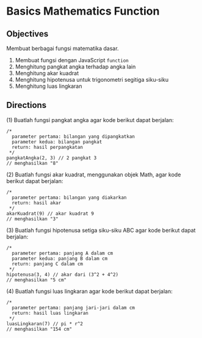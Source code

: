 # Basics Mathematics Function

## Objectives

Membuat berbagai fungsi matematika dasar.

1. Membuat fungsi dengan JavaScript `function`
2. Menghitung pangkat angka terhadap angka lain
3. Menghitung akar kuadrat
4. Menghitung hipotenusa untuk trigonometri segitiga siku-siku
5. Menghitung luas lingkaran

## Directions

(1) Buatlah fungsi pangkat angka agar kode berikut dapat berjalan:

```
/*
  parameter pertama: bilangan yang dipangkatkan
  parameter kedua: bilangan pangkat
  return: hasil perpangkatan
 */
pangkatAngka(2, 3) // 2 pangkat 3
// menghasilkan "8"
```

(2) Buatlah fungsi akar kuadrat, menggunakan objek Math, agar kode berikut dapat berjalan:

```
/*
  parameter pertama: bilangan yang diakarkan
  return: hasil akar
 */
akarKuadrat(9) // akar kuadrat 9
// menghasilkan "3"
```

(3) Buatlah fungsi hipotenusa setiga siku-siku ABC agar kode berikut dapat berjalan:

```
/*
  parameter pertama: panjang A dalam cm
  parameter kedua: panjang B dalam cm
  return: panjang C dalam cm
 */
hipotenusa(3, 4) // akar dari (3^2 + 4^2)
// menghasilkan "5 cm"
```

(4) Buatlah fungsi luas lingkaran agar kode berikut dapat berjalan:

```
/*
  parameter pertama: panjang jari-jari dalam cm
  return: hasil luas lingkaran
 */
luasLingkaran(7) // pi * r^2
// menghasilkan "154 cm"
```
